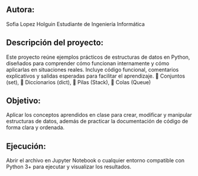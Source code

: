 ## Autora: 
Sofia Lopez Holguin
Estudiante de Ingeniería Informática

## Descripción del proyecto:
Este proyecto reúne ejemplos prácticos de estructuras de datos en Python, diseñados para comprender cómo funcionan internamente y cómo aplicarlas en situaciones reales. Incluye código funcional, comentarios explicativos y salidas esperadas para facilitar el aprendizaje.  🔸 Conjuntos (set), 🔸 Diccionarios (dict), 🔸 Pilas (Stack), 🔸 Colas (Queue)

## Objetivo:
Aplicar los conceptos aprendidos en clase para crear, modificar y manipular estructuras de datos, además de practicar la documentación de código de forma clara y ordenada.

## Ejecución:
Abrir el archivo en Jupyter Notebook o cualquier entorno compatible con Python 3+ para ejecutar y visualizar los resultados.
